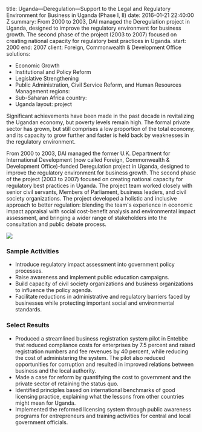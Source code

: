 
title: Uganda—Deregulation—Support to the Legal and Regulatory Environment for Business
  in Uganda (Phase I, II)
date: 2016-01-21 22:40:00 Z
summary: From 2000 to 2003, DAI managed the Deregulation project in Uganda, designed
  to improve the regulatory environment for business growth. The second phase of the
  project (2003 to 2007) focused on creating national capacity for regulatory best
  practices in Uganda.
start: 2000
end: 2007
client: Foreign, Commonwealth & Development Office
solutions:
- Economic Growth
- Institutional and Policy Reform
- Legislative Strengthening
- Public Administration, Civil Service Reform, and Human Resources Management
regions:
- Sub-Saharan Africa
country:
- Uganda
layout: project


Significant achievements have been made in the past decade in revitalizing the Ugandan economy, but poverty levels remain high. The formal private sector has grown, but still comprises a low proportion of the total economy, and its capacity to grow further and faster is held back by weaknesses in the regulatory environment.

From 2000 to 2003, DAI managed the former U.K. Department for International Development (now called Foreign, Commonwealth & Development Office)-funded  Deregulation project in Uganda, designed to improve the regulatory environment for business growth. The second phase of the project (2003 to 2007) focused on creating national capacity for regulatory best practices in Uganda. The project team worked closely with senior civil servants, Members of Parliament, business leaders, and civil society organizations. The project developed a holistic and inclusive approach to better regulation: blending the team's experience in economic impact appraisal with social cost-benefit analysis and environmental impact assessment, and bringing a wider range of stakeholders into the consultation and public debate process.

![][1]

### Sample Activities

* Introduce regulatory impact assessment into government policy processes.
* Raise awareness and implement public education campaigns.
* Build capacity of civil society organizations and business organizations to influence the policy agenda.
* Facilitate reductions in administrative and regulatory barriers faced by businesses while protecting important social and environmental standards.

### Select Results

* Produced a streamlined business registration system pilot in Entebbe that reduced compliance costs for enterprises by 7.5 percent and raised registration numbers and fee revenues by 40 percent, while reducing the cost of administering the system. The pilot also reduced opportunities for corruption and resulted in improved relations between business and the local authority.
* Made a case for reform by quantifying the cost to government and the private sector of retaining the status quo.
* Identified principles based on international benchmarks of good licensing practice, explaining what the lessons from other countries might mean for Uganda.
* Implemented the reformed licensing system through public awareness programs for entrepreneurs and training activities for central and local government officials.

[1]: https://assetify-dai.com/projects/UgandaDeregulation_0.jpg
